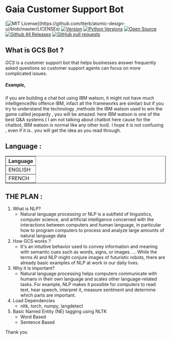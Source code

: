 # Gaia Customer Support Bot
[![MIT License](https://img.shields.io/apm/l/atomic-design-ui.svg?)](https://github.com/tterb/atomic-design-ui/blob/master/LICENSEs)
[![Version](https://badge.fury.io/gh/tterb%2FHyde.svg)](https://badge.fury.io/gh/tterb%2FHyde)
[![Python Versions](https://img.shields.io/pypi/pyversions/yt2mp3.svg)](https://pypi.python.org/pypi/yt2mp3/)
[![Open Source](https://badges.frapsoft.com/os/v1/open-source.svg?v=103)](https://opensource.org/)
[![Github All Releases](https://img.shields.io/github/downloads/atom/atom/total.svg?style=flat)]()
[![GitHub pull requests](https://img.shields.io/github/issues-pr/cdnjs/cdnjs.svg?style=flat)]()


## What is GCS Bot ?
_GCS_ is a customer support bot that helps businesses answer frequently asked questions so customer support agents can focus on more complicated issues.

##### Example, 
if you are building a chat bot using IBM watson, it might not have much intelligence(No offence IBM, infact all the frameworks are similar) but if you try to understand the technology ,methods the IBM watson used to win the game called jeopardy , you will be amazed.
here IBM watson is one of the best Q&A systems ( I am not talking about chatbot here cause for the chatbot, IBM watson is normal like any other tool).
I hope it is not confusing , even if it is.. you will get the idea as you read through.

 

##  Language :

<div>
<table border="1" class="dataframe">
  <thead>
    <tr style="text-align: canter;">
      <th>Language</th>
    </tr>
  </thead>
  <tbody>
    <tr>
      <td>ENGLISH</td>
    </tr>
    <tr>
      <td>FRENCH</td>
    </tr>
  </tbody>
</table>
</div>

## THE PLAN :

1.   What is NLP?
        - Natural language processing or NLP is a subfield of linguistics, computer science, and artificial intelligence concerned with the interactions between computers and human language, in particular how to program computers to process and analyze large amounts of natural language data
3.   How GCS works ?
        - It's an intuitive behavior used to convey information and meaning with semantic cues such as words, signs, or images. ... While the terms AI and NLP might conjure images of futuristic robots, there are already basic examples of NLP at work in our daily lives.
5.   Why it is important?
        - Natural language processing helps computers communicate with humans in their own language and scales other language-related tasks. For example, NLP makes it possible for computers to read text, hear speech, interpret it, measure sentiment and determine which parts are important.
8.   Load Dependencies
        - nltk, torch, numpy, langdetect
11.   Basic Named Entity (NE) tagging using NLTK
        -   Word Based
        -   Sentence Based
            
            
Thank you
